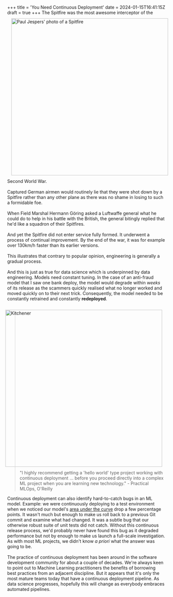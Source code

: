 +++
title = 'You Need Continuous Deployment'
date = 2024-01-15T16:41:15Z
draft = true
+++
<img style="float: left; padding: 10px 10px 10px 13px" src="/img/blog/spitfire.jpg"  width="500" title="Spitfire" alt="Paul Jespers' photo of a Spitfire" >
The Spitfire was the most awesome interceptor of the Second World War. 
<br/>
<br/>
Captured German airmen would routinely lie that they were shot down by a Spitfire rather than any other plane as there was no shame in losing to such a formidable foe. 
<br/>
<br/>
When Field Marshal Hermann Göring asked a Luftwaffe general what he could do to help in his battle with the British, the general bitingly replied that he'd like a squadron of their Spitfires.
<br/>
<br/>
And yet the Spitfire did not enter service fully formed. It underwent a process of continual improvement. By the end of the war, it was for example over 130km/h faster than its earlier versions.
<br/>
<br/>
This illustrates that contrary to popular opinion, engineering is generally a gradual process. 
<br/>
<br/>
And this is just as true for data science which is underpinned by data engineering. Models need constant tuning. In the case of an anti-fraud model that I saw one bank deploy, the model would degrade within <i>weeks</i> of its release as the scammers quickly realised what no longer worked and moved quickly on to their next trick. Consequently, the model needed to be constantly retrained and constantly <b>redeployed</b>.
<br/>
<br/>
<img style="float: right; padding: 10px 10px 10px 13px" src="/img/blog/you_need_continuous_deployment.jpg"  width="500" title="Kitchener" alt="Kitchener" >
<blockquote>
"I highly recommend getting a 'hello world' type project working with continuous deployment ... before you proceed directly into a complex ML project when you are learning new technology." - Practical  MLOps, O'Reilly
</blockquote>
Continuous deployment can also identify hard-to-catch bugs in an ML model. Example: we were continuously deploying to a test environment when we noticed our model's <a href="https://en.wikipedia.org/wiki/Receiver_operating_characteristic#Area_under_the_curve">area under the curve</a> drop a few percentage points. It wasn't much but enough to make us roll back to a previous Git commit and examine what had changed. It was a subtle bug that our otherwise robust suite of unit tests did not catch. Without this continuous release process, we'd probably never have found this bug as it degraded performance but not by enough to make us launch a full-scale investigation. As with most ML projects, we didn't know <i>a priori</i> what the answer was going to be.
<br/>
<br/>
The practice of continuous deployment has been around in the software development community for about a couple of decades. 
We're always keen to point out to Machine Learning practitioners the benefits of borrowing best practices from an adjacent discipline. 
But it appears that it's only the most mature teams today that have a continuous deployment pipeline. 
As data science progresses, hopefully this will change as everybody embraces automated pipelines.

